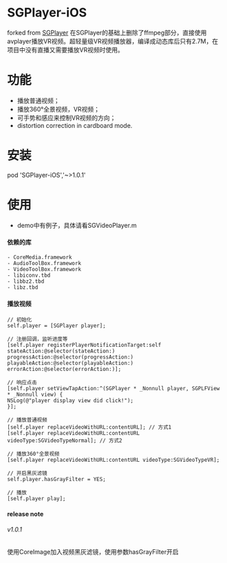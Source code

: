 # SGPlayer-iOS
forked from [SGPlayer](https://github.com/libobjc/SGPlayer)
在SGPlayer的基础上删除了ffmpeg部分，直接使用avplayer播放VR视频。超轻量级VR视频播放器，编译成动态库后只有2.7M，在项目中没有直播又需要播放VR视频时使用。

# 功能

* 播放普通视频；
* 播放360°全景视频，VR视频；
* 可手势和感应来控制VR视频的方向；
* distortion correction in cardboard mode.


# 安装

pod 'SGPlayer-iOS','~>1.0.1'

# 使用

* demo中有例子，具体请看SGVideoPlayer.m

#### 依赖的库

```
- CoreMedia.framework
- AudioToolBox.framework
- VideoToolBox.framework
- libiconv.tbd
- libbz2.tbd
- libz.tbd
```
#### 播放视频

```
// 初始化
self.player = [SGPlayer player];

// 注册回调，监听进度等
[self.player registerPlayerNotificationTarget:self stateAction:@selector(stateAction:) progressAction:@selector(progressAction:) playableAction:@selector(playableAction:) errorAction:@selector(errorAction:)];

// 响应点击
[self.player setViewTapAction:^(SGPlayer * _Nonnull player, SGPLFView * _Nonnull view) {
NSLog(@"player display view did click!");
}];

// 播放普通视频
[self.player replaceVideoWithURL:contentURL]; // 方式1
[self.player replaceVideoWithURL:contentURL videoType:SGVideoTypeNormal]; // 方式2

// 播放360°全景视频
[self.player replaceVideoWithURL:contentURL videoType:SGVideoTypeVR];

// 开启黑灰滤镜
self.player.hasGrayFilter = YES;

// 播放
[self.player play];
```

#### release note

###### v1.0.1 

使用CoreImage加入视频黑灰滤镜，使用参数hasGrayFilter开启
